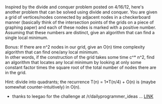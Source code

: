 Inspired by the divide and conquer problem posted on 4/16/12, here's another problem that can be solved using divide and conquer. You are given a grid of vertices/nodes connected by adjacent nodes in a checkerboard manner (basically think of the intersection points of the grids on a piece of graphing paper) and each of these nodes is marked with a positive number. Assuming that these numbers are distinct, give an algorithm that can find a single local minimum.

Bonus: If there are n^2 nodes in our grid, give an O(n) time complexity algorithm that can find one/any local minimum.  
In other words, if the construction of the grid takes some time c^* n^2, find an algorithm that locates any local minimum by looking at only some constant factor times the square root of the total number of nodes there are in the grid.


Hint: divide into quadrants; the recurrence T(n) = 1*T(n/4) + O(n) is (maybe somewhat counter-intuitively) in O(n).

* thanks to leegao for the challenge at /r/dailyprogrammer_ideas ... [LINK](http://www.reddit.com/r/dailyprogrammer_ideas/comments/sclks/finding_the_local_minimum_in_a_grid_difficult/)

